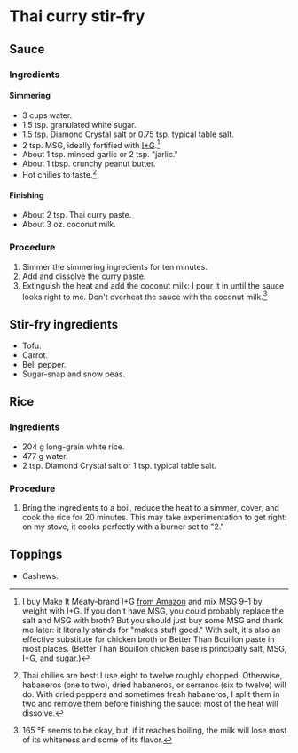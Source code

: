 # Thai curry stir-fry
## Sauce
### Ingredients
#### Simmering
* 3 cups water.
* 1.5 tsp. granulated white sugar.
* 1.5 tsp. Diamond Crystal salt or 0.75 tsp. typical table salt.
* 2 tsp. MSG, ideally fortified with [I+G].[^msg]
* About 1 tsp. minced garlic or 2 tsp. "jarlic."
* About 1 tbsp. crunchy peanut butter.
* Hot chilies to taste.[^chilies]

#### Finishing
* About 2 tsp. Thai curry paste.
* About 3 oz. coconut milk.

### Procedure
1. Simmer the simmering ingredients for ten minutes.
2. Add and dissolve the curry paste.
3. Extinguish the heat and add the coconut milk:
I pour it in until the sauce looks right to me.
Don't overheat the sauce with the coconut milk.[^overheat]

## Stir-fry ingredients
* Tofu.
* Carrot.
* Bell pepper.
* Sugar-snap and snow peas.

## Rice
### Ingredients
* 204 g long-grain white rice.
* 477 g water.
* 2 tsp. Diamond Crystal salt or 1 tsp. typical table salt.

### Procedure
1. Bring the ingredients to a boil, reduce the heat to a simmer, cover, and cook the rice for 20 minutes.
   This may take experimentation to get right: on my stove, it cooks perfectly with a burner set to "2."

## Toppings
* Cashews.

[^msg]:
    I buy Make It Meaty-brand I+G [from Amazon] and mix MSG 9–1 by weight with I+G.
    If you don't have MSG, you could probably replace the salt and MSG with broth?
    But you should just buy some MSG and thank me later: it literally stands for "makes stuff good."
    With salt, it's also an effective substitute for chicken broth or Better Than Bouillon paste in most places.
    (Better Than Bouillon chicken base is principally salt, MSG, I+G, and sugar.)

[I+G]: https://en.wikipedia.org/wiki/Disodium_ribonucleotides

[from Amazon]: https://www.amazon.com/dp/B07ZQRTG7M

[^chilies]:
    Thai chilies are best: I use eight to twelve roughly chopped.
    Otherwise, habaneros (one to two), dried habaneros, or serranos (six to twelve) will do.
    With dried peppers and sometimes fresh habaneros, I split them in two and remove them before finishing the sauce: most of the heat will dissolve.

[^overheat]:
    165 °F seems to be okay, but, if it reaches boiling, the milk will lose most of its whiteness and some of its flavor.
